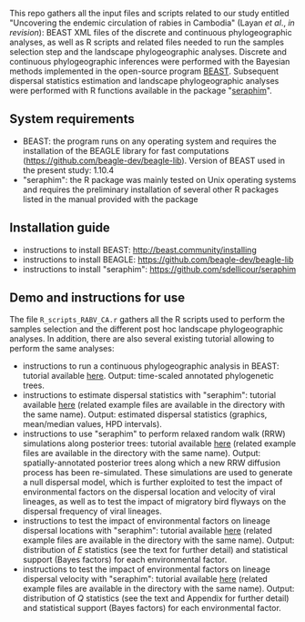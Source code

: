 This repo gathers all the input files and scripts related to our study entitled "Uncovering the endemic circulation of rabies in Cambodia" (Layan *et al*., *in revision*): BEAST XML files of the discrete and continuous phylogeographic analyses, as well as R scripts and related files needed to run the samples selection step and the landscape phylogeographic analyses. Discrete and continuous phylogeographic inferences were performed with the Bayesian methods implemented in the open-source program [BEAST](http://github.com/beast-dev/beast-mcmc). Subsequent dispersal statistics estimation and landscape phylogeographic analyses were performed with R functions available in the package "[seraphim](http://evolve.zoo.ox.ac.uk/Evolve/Seraphim.html)".

## System requirements

- BEAST: the program runs on any operating system and requires the installation of the BEAGLE library for fast computations (https://github.com/beagle-dev/beagle-lib). Version of BEAST used in the present study: 1.10.4
- "seraphim": the R package was mainly tested on Unix operating systems and requires the preliminary installation of several other R packages listed in the manual provided with the package

## Installation guide

- instructions to install BEAST: http://beast.community/installing
- instructions to install BEAGLE: https://github.com/beagle-dev/beagle-lib
- instructions to install "seraphim": https://github.com/sdellicour/seraphim

## Demo and instructions for use

The file `R_scripts_RABV_CA.r` gathers all the R scripts used to perform the samples selection and the different post hoc landscape phylogeographic analyses. In addition, there are also several existing tutorial allowing to perform the same analyses:
- instructions to run a continuous phylogeographic analysis in BEAST: tutorial available [here](https://beast.community/workshop_continuous_diffusion_yfv). Output: time-scaled annotated phylogenetic trees.
- instructions to estimate dispersal statistics with "seraphim": tutorial available [here](https://github.com/sdellicour/seraphim/blob/master/tutorials/Estimating_dispersal_statistics.pdf) (related example files are available in the directory with the same name). Output: estimated dispersal statistics (graphics, mean/median values, HPD intervals).
- instructions to use "seraphim" to perform relaxed random walk (RRW) simulations along posterior trees: tutorial available [here](https://github.com/sdellicour/seraphim/blob/master/tutorials/RRW_simulations_along_trees.pdf) (related example files are available in the directory with the same name). Output: spatially-annotated posterior trees along which a new RRW diffusion process has been re-simulated. These simulations are used to generate a null dispersal model, which is further exploited to test the impact of environmental factors on the dispersal location and velocity of viral lineages, as well as to test the impact of migratory bird flyways on the dispersal frequency of viral lineages.
- instructions to test the impact of environmental factors on lineage dispersal locations with "seraphim": tutorial available [here](https://github.com/sdellicour/seraphim/blob/master/tutorials/Impact_on_dispersal_direction.pdf) (related example files are available in the directory with the same name). Output: distribution of *E* statistics (see the text for further detail) and statistical support (Bayes factors) for each environmental factor.
- instructions to test the impact of environmental factors on lineage dispersal velocity with "seraphim": tutorial available [here](https://github.com/sdellicour/seraphim/blob/master/tutorials/Impact_on_dispersal_velocity.pdf) (related example files are available in the directory with the same name). Output: distribution of *Q* statistics (see the text and Appendix for further detail) and statistical support (Bayes factors) for each environmental factor.

